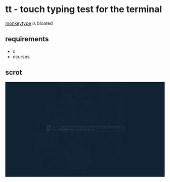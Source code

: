 tt - touch typing test for the terminal
=======================================

[monkeytype](https://monkeytype.com) is bloated

requirements
------------
* c
* ncurses

scrot
-----
![scrot](scrot.png)
